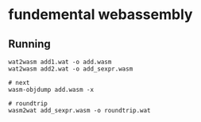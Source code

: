 # fundemental webassembly

## Running

```
wat2wasm add1.wat -o add.wasm
wat2wasm add2.wat -o add_sexpr.wasm

# next
wasm-objdump add.wasm -x

# roundtrip
wasm2wat add_sexpr.wasm -o roundtrip.wat
```
